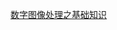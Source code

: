 [数字图像处理之基础知识](1)

[1]: https://www.cnblogs.com/fydeblog/p/6530985.html
<!--stackedit_data:
eyJoaXN0b3J5IjpbMTQyMjczMTI1OF19
-->